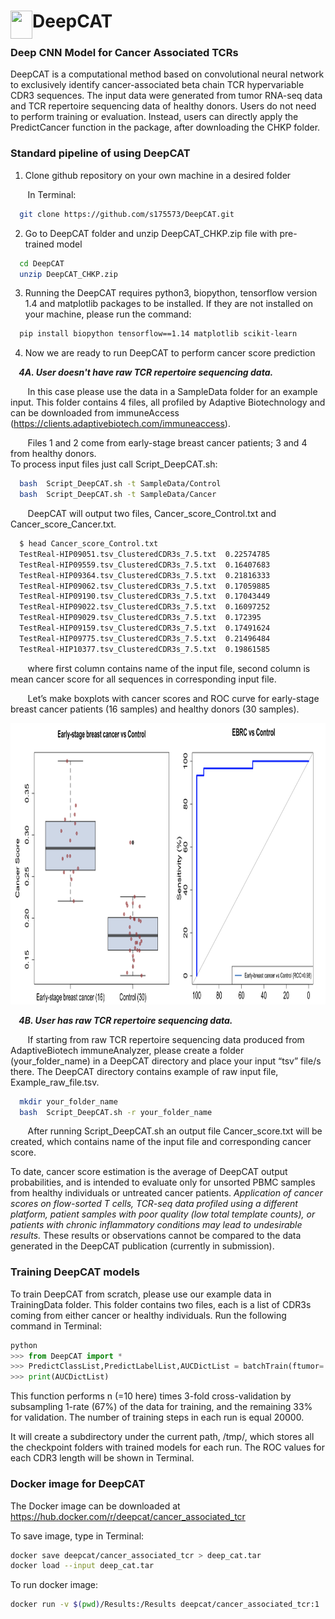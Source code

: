 # DeepCAT<img  align="left" src="https://github.com/s175573/DeepCAT/blob/master/Figures/Cat.png" width="35" height="45" > 

### Deep CNN Model for Cancer Associated TCRs

DeepCAT is a computational method based on convolutional neural network to exclusively identify cancer-associated beta chain TCR hypervariable CDR3 sequences. The input data were generated from tumor RNA-seq data and TCR repertoire sequencing data of healthy donors. Users do not need to perform training or evaluation. Instead, users can directly apply the PredictCancer function in the package, after downloading the CHKP folder. 

### Standard pipeline of using DeepCAT



 1. Clone github repository on your own machine in a desired folder

&nbsp; &nbsp; &nbsp;&nbsp;
    In Terminal:

```bash
  git clone https://github.com/s175573/DeepCAT.git
```

 2. Go to DeepCAT folder and unzip DeepCAT_CHKP.zip file with pre-trained model 
   
```bash
  cd DeepCAT
  unzip DeepCAT_CHKP.zip 
```

 3. Running the DeepCAT requires python3, biopython, tensorflow version 1.4 and matplotlib packages to be installed. If they are not installed on your machine, please run the command:
 
```bash
  pip install biopython tensorflow==1.14 matplotlib scikit-learn
```

 4. Now we are ready to run DeepCAT to perform cancer score prediction  


***&nbsp; &nbsp; 4A. User doesn't have raw TCR repertoire sequencing data.***
 


&nbsp; &nbsp; &nbsp;&nbsp;
In this case please use the data in a SampleData folder for an example input. 
This folder contains 4 files, all profiled by Adaptive Biotechnology and can be downloaded from immuneAccess (https://clients.adaptivebiotech.com/immuneaccess).

&nbsp; &nbsp; &nbsp;&nbsp;
Files 1 and 2 come from early-stage breast cancer patients; 3 and 4 from healthy donors.<br />
To process input files just call Script_DeepCAT.sh:

```bash
  bash  Script_DeepCAT.sh -t SampleData/Control
  bash  Script_DeepCAT.sh -t SampleData/Cancer
```

&nbsp; &nbsp; &nbsp;&nbsp;
DeepCAT will output two files, Cancer_score_Control.txt and Cancer_score_Cancer.txt. 


```bash
  $ head Cancer_score_Control.txt
  TestReal-HIP09051.tsv_ClusteredCDR3s_7.5.txt	0.22574785
  TestReal-HIP09559.tsv_ClusteredCDR3s_7.5.txt	0.16407683
  TestReal-HIP09364.tsv_ClusteredCDR3s_7.5.txt	0.21816333
  TestReal-HIP09062.tsv_ClusteredCDR3s_7.5.txt	0.17059885
  TestReal-HIP09190.tsv_ClusteredCDR3s_7.5.txt	0.17043449
  TestReal-HIP09022.tsv_ClusteredCDR3s_7.5.txt	0.16097252
  TestReal-HIP09029.tsv_ClusteredCDR3s_7.5.txt	0.172395
  TestReal-HIP09159.tsv_ClusteredCDR3s_7.5.txt	0.17491624
  TestReal-HIP09775.tsv_ClusteredCDR3s_7.5.txt	0.21496484
  TestReal-HIP10377.tsv_ClusteredCDR3s_7.5.txt	0.19861585
```

&nbsp; &nbsp; &nbsp;&nbsp; 
where first column contains name of the input file, second column is mean cancer score for all sequences in corresponding input file.<br />

&nbsp; &nbsp; &nbsp;&nbsp;
Let’s make boxplots with cancer scores and ROC curve for early-stage breast cancer patients (16 samples) and healthy donors (30 samples).

<p float="left">
  <img src="Figures/Figure_Cancer_score.png" width="930" height="450"/>
</p>


***&nbsp; &nbsp; 4B. User has raw TCR repertoire sequencing data.***


&nbsp; &nbsp; &nbsp;&nbsp;
If starting from raw TCR repertoire sequencing data produced from AdaptiveBiotech immuneAnalyzer, please create a folder (your_folder_name) in a DeepCAT directory and place your input “tsv” file/s there. The DeepCAT directory contains example of raw input file, Example_raw_file.tsv.

```bash
  mkdir your_folder_name
  bash  Script_DeepCAT.sh -r your_folder_name
```

&nbsp; &nbsp; &nbsp;&nbsp;
After running Script_DeepCAT.sh an output file Cancer_score.txt will be created, which contains name of the input file and corresponding cancer score. 

To date, cancer score estimation is the average of DeepCAT output probabilities, and is intended to evaluate only for unsorted PBMC samples from healthy individuals or untreated cancer patients. _Application of cancer scores on flow-sorted T cells, TCR-seq data profiled using a different platform, patient samples with poor quality (low total template counts), or patients with chronic inflammatory conditions may lead to undesirable results._ These results or observations cannot be compared to the data generated in the DeepCAT publication (currently in submission). 


### Training DeepCAT models

To train DeepCAT from scratch, please use our example data in TrainingData folder. This folder contains two files, each is a list of CDR3s coming from either cancer or healthy individuals.
Run the following command in Terminal:

```python
python
>>> from DeepCAT import *
>>> PredictClassList,PredictLabelList,AUCDictList = batchTrain(ftumor='TrainingData/TumorCDR3.txt',n=10, feval_tumor='TrainingData/TumorCDR3_test.txt', feval_normal='TrainingData/NormalCDR3_test.txt', STEPs=20000, rate=0.33, fnormal='TrainingData/NormalCDR3.txt')
>>> print(AUCDictList)
```
This function performs n (=10 here) times 3-fold cross-validation by subsampling 1-rate (67%) of the data for training, and the remaining 33% for validation. The number of training steps in each run is equal 20000.

It will create a subdirectory under the current path, /tmp/, which stores all the checkpoint folders with trained models for each run.
The ROC values for each CDR3 length will be shown in Terminal.

### Docker image for DeepCAT  
The Docker image can be downloaded at https://hub.docker.com/r/deepcat/cancer_associated_tcr

To save image, type in Terminal:
```bash
docker save deepcat/cancer_associated_tcr > deep_cat.tar
docker load --input deep_cat.tar
```
To run docker image:
```bash
docker run -v $(pwd)/Results:/Results deepcat/cancer_associated_tcr:1
```
